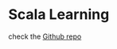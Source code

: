 # Scala Learning

check the [Github repo](https://github.com/EnzoSeason/study-notes/tree/main/scala)